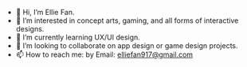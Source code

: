 - 👋 Hi, I’m Ellie Fan.
- 👀 I’m interested in concept arts, gaming, and all forms of interactive designs.
- 🌱 I’m currently learning UX/UI design.
- 💞️ I’m looking to collaborate on app design or game design projects.
- 📫 How to reach me: by Email: elliefan917@gmail.com

<!---
airierie/airierie is a ✨ special ✨ repository because its `README.md` (this file) appears on your GitHub profile.
You can click the Preview link to take a look at your changes.
--->
